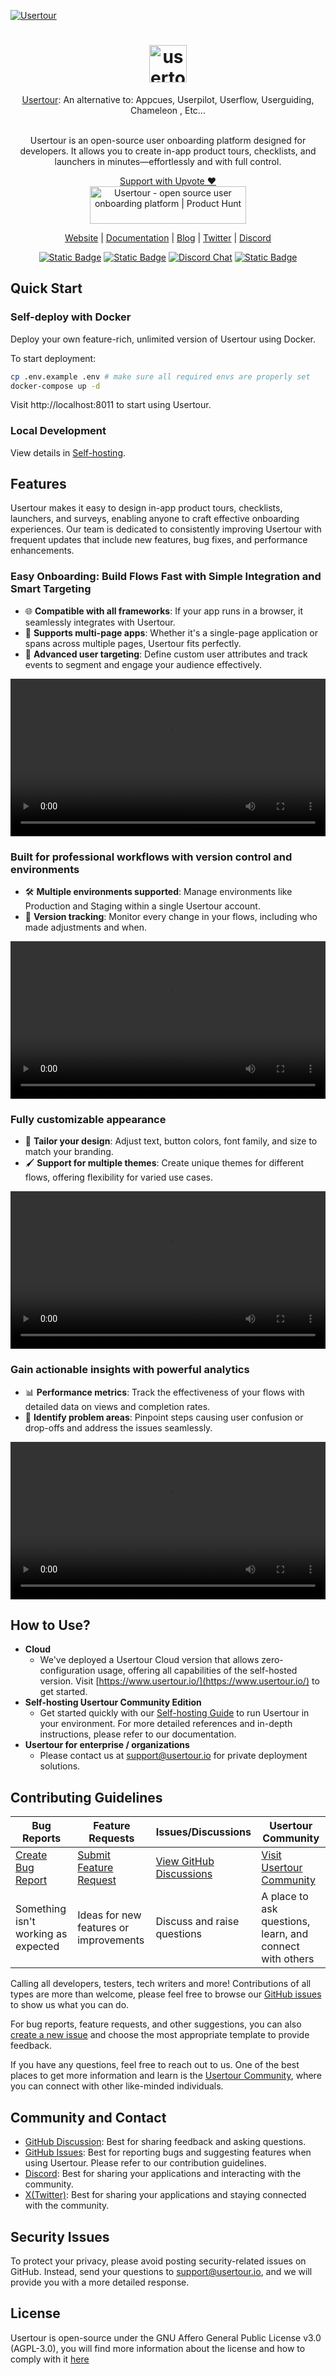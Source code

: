 <a href="https://www.usertour.io"><img src="./assets/hero.png" alt="Usertour" /></a>

<div align="center">
  <h1 align="center">
    <img alt="usertour logo" height="60" src="./assets/logo.svg">
  </h1>
  <a href="https://www.usertour.io">Usertour</a>: An alternative to: Appcues, Userpilot, Userflow, Userguiding, Chameleon , Etc...<br /><br />
  <p>Usertour is an open-source user onboarding platform designed for developers. It allows you to create in-app product tours, checklists, and launchers in minutes—effortlessly and with full control.</p>
</div>
<p align="center">
<a href="https://www.producthunt.com/posts/usertour?embed=true&utm_source=badge-featured&utm_medium=badge&utm_souce=badge-usertour" target="_blank">Support with Upvote ❤️<br/><img src="https://api.producthunt.com/widgets/embed-image/v1/featured.svg?post_id=839855&theme=light&t=1738576180129" alt="Usertour - open source user onboarding platform | Product Hunt" style="width: 250px; height: 60px;" width="250" height="60" /></a>
</p>
<p align="center">
  <a target="_blank" href="https://www.usertour.io">Website</a> | <a target="_blank" href="https://www.usertour.io/docs">Documentation</a> | <a target="_blank" href="https://www.usertour.io/blog/">Blog</a> | <a target="_blank" href="https://x.com/usertourio">Twitter</a> | <a target="_blank" href="https://discord.gg/WPVJPX8fJh">Discord</a>
</p>
<p align="center">
    <a href="https://www.usertour.io" target="_blank">
        <img alt="Static Badge" src="https://img.shields.io/badge/Product-F04438"></a>
    <a href="https://www.usertour.io/pricing" target="_blank">
        <img alt="Static Badge" src="https://img.shields.io/badge/free-pricing?logo=free&color=%20%23155EEF&label=pricing&labelColor=%20%23528bff"></a>
    <a href="https://discord.gg/WPVJPX8fJh" target="_blank">
        <img alt="Discord Chat" src="https://img.shields.io/discord/1331925309791932436?label=chat&logo=discord&logoColor=white&style=flat&color=5865F2"></a>
    <a href="https://x.com/usertourio" target="_blank">
        <img alt="Static Badge" src="https://img.shields.io/twitter/follow/usertourio"></a>
</p>

## Quick Start
### Self-deploy with Docker
Deploy your own feature-rich, unlimited version of Usertour using Docker. 

To start deployment:
```bash
cp .env.example .env # make sure all required envs are properly set
docker-compose up -d
```
Visit http://localhost:8011 to start using Usertour.

### Local Development
View details in [Self-hosting](https://www.usertour.io/docs/open-source/self-hosting/).

## Features

Usertour makes it easy to design in-app product tours, checklists, launchers, and surveys, enabling anyone to craft effective onboarding experiences. Our team is dedicated to consistently improving Usertour with frequent updates that include new features, bug fixes, and performance enhancements.  

### Easy Onboarding: Build Flows Fast with Simple Integration and Smart Targeting  

- 🌐 **Compatible with all frameworks**: If your app runs in a browser, it seamlessly integrates with Usertour.  
- 📄 **Supports multi-page apps**: Whether it's a single-page application or spans across multiple pages, Usertour fits perfectly.  
- 🎯 **Advanced user targeting**: Define custom user attributes and track events to segment and engage your audience effectively.  
<p align="center">
  <video src="https://github.com/user-attachments/assets/831c6790-7cde-4820-9408-fa781a8ba887" width="100%" />
</p>

### Built for professional workflows with version control and environments  

- 🛠️ **Multiple environments supported**: Manage environments like Production and Staging within a single Usertour account.  
- 🔄 **Version tracking**: Monitor every change in your flows, including who made adjustments and when.  

<p align="center">
  <video src="https://github.com/user-attachments/assets/eaa81019-57a1-429f-8a05-72428915de05" width="100%" />
</p>

### Fully customizable appearance  

- 🎨 **Tailor your design**: Adjust text, button colors, font family, and size to match your branding.  
- 🖌️ **Support for multiple themes**: Create unique themes for different flows, offering flexibility for varied use cases.  

<p align="center">
  <video src="https://github.com/user-attachments/assets/052e87e0-c064-4306-a6e9-0568ff2fb127" width="100%" />
</p>

### Gain actionable insights with powerful analytics  

- 📊 **Performance metrics**: Track the effectiveness of your flows with detailed data on views and completion rates.  
- 🚨 **Identify problem areas**: Pinpoint steps causing user confusion or drop-offs and address the issues seamlessly.  

<p align="center">
  <video src="https://github.com/user-attachments/assets/8e10a03e-9d81-4158-bbff-9817769246c8" width="100%" />
</p>


## How to Use?
- **Cloud**
  - We've deployed a Usertour Cloud version that allows zero-configuration usage, offering all capabilities of the self-hosted version. Visit [https://www.usertour.io/](https://www.usertour.io/) to get started.
- **Self-hosting Usertour Community Edition**
  - Get started quickly with our [Self-hosting Guide](https://www.usertour.io/docs/open-source/self-hosting/) to run Usertour in your environment. For more detailed references and in-depth instructions, please refer to our documentation.
- **Usertour for enterprise / organizations**
  - Please contact us at [support@usertour.io](mailto:support@usertour.io) for private deployment solutions.

## Contributing Guidelines

| Bug Reports                                                              | Feature Requests                                                  | Issues/Discussions                                                       | Usertour Community                                                     |
| ------------------------------------------------------------------------ | ----------------------------------------------------------------- | ------------------------------------------------------------------------ | --------------------------------------------------------------------- |
| [Create Bug Report](https://github.com/usertour/usertour/issues/new/choose) | [Submit Feature Request](https://github.com/usertour/usertour/pulls) | [View GitHub Discussions](https://github.com/usertour/usertour/discussions) | [Visit Usertour Community](https://www.usertour.io/docs/faq) |
| Something isn't working as expected                                      | Ideas for new features or improvements                            | Discuss and raise questions                                              | A place to ask questions, learn, and connect with others              |

Calling all developers, testers, tech writers and more! Contributions of all types are more than welcome, please feel free to browse our [GitHub issues](https://github.com/usertour/usertour/issues) to show us what you can do.

For bug reports, feature requests, and other suggestions, you can also [create a new issue](https://github.com/usertour/usertour/issues/new/choose) and choose the most appropriate template to provide feedback.

If you have any questions, feel free to reach out to us. One of the best places to get more information and learn is the [Usertour Community](https://discord.gg/WPVJPX8fJh), where you can connect with other like-minded individuals.

## Community and Contact

- [GitHub Discussion](https://github.com/usertour/usertour/discussions): Best for sharing feedback and asking questions.
- [GitHub Issues](https://github.com/usertour/usertour/issues): Best for reporting bugs and suggesting features when using Usertour. Please refer to our contribution guidelines.
- [Discord](https://discord.gg/WPVJPX8fJh): Best for sharing your applications and interacting with the community.
- [X(Twitter)](https://x.com/usertourio): Best for sharing your applications and staying connected with the community.

## Security Issues

To protect your privacy, please avoid posting security-related issues on GitHub. Instead, send your questions to [support@usertour.io](mailto:support@usertour.io), and we will provide you with a more detailed response.

## License

Usertour is open-source under the GNU Affero General Public License v3.0 (AGPL-3.0), you will find more information about the license and how to comply with it [here](./LICENSE)
